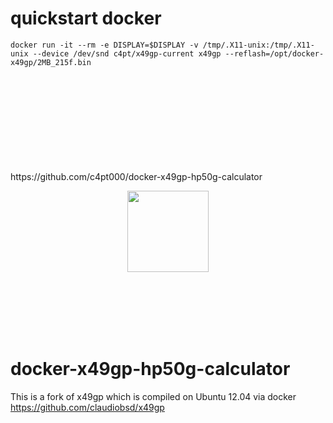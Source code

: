 # quickstart docker
```
docker run -it --rm -e DISPLAY=$DISPLAY -v /tmp/.X11-unix:/tmp/.X11-unix --device /dev/snd c4pt/x49gp-current x49gp --reflash=/opt/docker-x49gp/2MB_215f.bin
```


<br>
<br>
<br>
<br>
<br>
<br>
<br>
<br>
<br>
https://github.com/c4pt000/docker-x49gp-hp50g-calculator<p align="center"><img src="https://raw.githubusercontent.com/c4pt000/docker-x49gp-hp50g-calculator/master/hp50g.png" width="130"></p>


<br>
<br>
<br>
<br>
<br>



# docker-x49gp-hp50g-calculator
This is a fork of x49gp which is compiled on Ubuntu 12.04 via docker 
https://github.com/claudiobsd/x49gp

